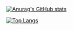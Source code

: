 
[![Anurag's GitHub stats](https://github-readme-stats.vercel.app/api?username=GabrielMSilva04&show_icons=true&theme=dark&hide=issues&rank_icon=github)](https://github.com/anuraghazra/github-readme-stats)

[![Top Langs](https://github-readme-stats.vercel.app/api/top-langs/?username=GabrielMSilva04)](https://github.com/anuraghazra/github-readme-stats)

<!--<a href="https://github.com/anuraghazra/github-readme-stats">
  <img align="center" src="https://readme-stats-nine-eta.vercel.app/api?username=GabrielMSilva04&show_icons=true&theme=dark&hide=issues&rank_icon=github" />
</a>
<a href="https://github.com/anuraghazra/github-readme-stats">
  <img align="center" src="https://readme-stats-nine-eta.vercel.app/api/top-langs/?username=GabrielMSilva04&theme=dark&layout=compact" />
</a>-->

<!--
**GabrielMSilva04/GabrielMSilva04** is a ✨ _special_ ✨ repository because its `README.md` (this file) appears on your GitHub profile.

Here are some ideas to get you started:

- 🔭 I’m currently working on ...
- 🌱 I’m currently learning ...
- 👯 I’m looking to collaborate on ...
- 🤔 I’m looking for help with ...
- 💬 Ask me about ...
- 📫 How to reach me: ...
- 😄 Pronouns: ...
- ⚡ Fun fact: ...
-->
